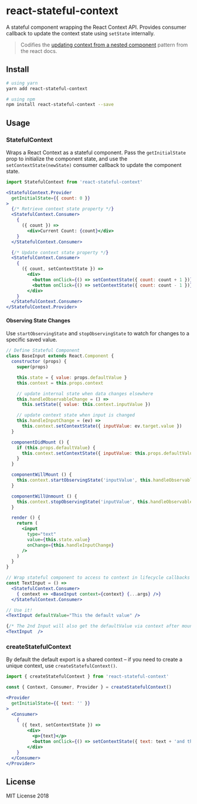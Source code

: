 # react-stateful-context

A stateful component wrapping the React Context API. Provides consumer callback to update the context state using `setState` internally.

> Codifies the [updating context from a nested component](https://reactjs.org/docs/context.html#updating-context-from-a-nested-component) pattern from the react docs.

## Install

```bash
# using yarn
yarn add react-stateful-context

# using npm
npm install react-stateful-context --save
```

## Usage

### StatefulContext

Wraps a React Context as a stateful component. Pass the `getInitialState` prop to initialize the component state, and use the `setContextState(newState)` consumer callback to update the component state.

```jsx
import StatefulContext from 'react-stateful-context'

<StatefulContext.Provider
  getInitialState={{ count: 0 }}
>
  {/* Retrieve context state property */}
  <StatefulContext.Consumer>
    {
      ({ count }) =>
        <div>Current Count: {count}</div>
    }
  </StatefulContext.Consumer>

  {/* Update context state property */}
  <StatefulContext.Consumer>
    {
      ({ count, setContextState }) =>
        <div>
          <button onClick={() => setContextState({ count: count + 1 })}>Add 1</button>
          <button onClick={() => setContextState({ count: count - 1 })}>Subtract 1</button>
        </div>
    }
  </StatefulContext.Consumer>
</StatefulContext.Provider>
```

#### Observing State Changes

Use `startObservingState` and `stopObservingState` to watch for changes to a specific saved value.


```jsx
// Define Stateful Component
class BaseInput extends React.Component {
  constructor (props) {
    super(props)

    this.state = { value: props.defaultValue }
    this.context = this.props.context

    // update internal state when data changes elsewhere
    this.handleObservableChange = () =>
      this.setState({ value: this.context.inputValue })

    // update context state when input is changed
    this.handleInputChange = (ev) =>
      this.context.setContextState({ inputValue: ev.target.value })
  }

  componentDidMount () {
    if (this.props.defaultValue) {
      this.context.setContextState({ inputValue: this.props.defaultValue })
    }
  }

  componentWillMount () {
    this.context.startObservingState('inputValue', this.handleObservableChange)
  }

  componentWillUnmount () {
    this.context.stopObservingState('inputValue', this.handleObservableChange)
  }

  render () {
    return (
      <input
        type="text"
        value={this.state.value}
        onChange={this.handleInputChange}
      />
    )
  }
}

// Wrap stateful component to access to context in lifecycle callbacks
const TextInput = () =>
  <StatefulContext.Consumer>
    { context => <BaseInput context={context} {...args} />}
  </StatefulContext.Consumer>

// Use it!
<TextInput defaultValue="This the default value" />

{/* The 2nd Input will also get the defaultValue via context after mounting */}
<TextInput  />

```


### createStatefulContext

By default the default export is a shared context – if you need to create a unique context, use `createStatefulContext()`.

```jsx
import { createStatefulContext } from 'react-stateful-context'

const { Context, Consumer, Provider } = createStatefulContext()

<Provider
  getInitialState={{ text: '' }}
>
  <Consumer>
    {
      ({ text, setContextState }) =>
        <div>
          <p>{text}</p>
          <button onClick={() => setContextState({ text: text + 'and then. ' })}>Make it longer</button>
        </div>
    }
  </Consumer>
</Provider>
```

## License

MIT License 2018
